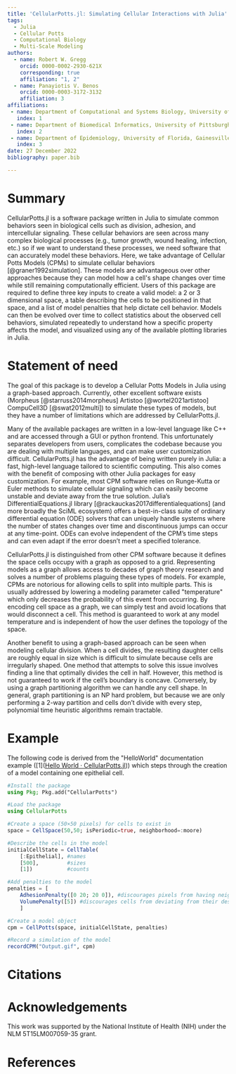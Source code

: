 ```yaml
---
title: 'CellularPotts.jl: Simulating Cellular Interactions with Julia'
tags:
  - Julia
  - Cellular Potts
  - Computational Biology
  - Multi-Scale Modeling
authors:
  - name: Robert W. Gregg
    orcid: 0000-0002-2930-621X
    corresponding: true
    affiliation: "1, 2"
  - name: Panayiotis V. Benos
    orcid: 0000-0003-3172-3132
    affiliation: 3
affiliations:
 - name: Department of Computational and Systems Biology, University of Pittsburgh, Pittsburgh, PA, USA
   index: 1
 - name: Department of Biomedical Informatics, University of Pittsburgh, Pittsburgh, PA, USA
   index: 2
 - name: Department of Epidemiology, University of Florida, Gainesville, FL, USA
   index: 3
date: 27 December 2022
bibliography: paper.bib

---
```


# Summary

CellularPotts.jl is a software package written in Julia to simulate common behaviors seen in biological cells such as division, adhesion, and intercellular signaling. These cellular behaviors are seen across many complex biological processes (e.g., tumor growth, wound healing, infection, etc.) so if we want to understand these processes, we need software that can accurately model these behaviors. Here, we take advantage of Cellular Potts Models (CPMs) to simulate cellular behaviors [@graner1992simulation]. These models are advantageous over other approaches because they can model how a cell's shape changes over time while still remaining computationally efficient. Users of this package are required to define three key inputs to create a valid model: a 2 or 3 dimensional space, a table describing the cells to be positioned in that space, and a list of model penalties that help dictate cell behavior. Models can then be evolved over time to collect statistics about the observed cell behaviors, simulated repeatedly to understand how a specific property affects the model, and visualized using any of the available plotting libraries in Julia.   

# Statement of need

The goal of this package is to develop a Cellular Potts Models in Julia using a graph-based approach. Currently, other excellent software exists (Morpheus [@starruss2014morpheus] Artistoo [@wortel2021artistoo] CompuCell3D [@swat2012multi]) to simulate these types of models, but they have a number of limitations which are addressed by CellularPotts.jl. 

Many of the available packages are written in a low-level language like C++ and are accessed through a GUI or python frontend. This unfortunately separates developers from users, complicates the codebase because you are dealing with multiple languages, and can make user customization difficult. CellularPotts.jl has the advantage of being written purely in Julia: a fast, high-level language tailored to scientific computing. This also comes with the benefit of composing with other Julia packages for easy customization. For example, most CPM software relies on Runge-Kutta or Euler methods to simulate cellular signaling which can easily become unstable and deviate away from the true solution. Julia’s DifferentialEquations.jl library [@rackauckas2017differentialequations] (and more broadly the SciML ecosystem) offers a best-in-class suite of ordinary differential equation (ODE) solvers that can uniquely handle systems where the number of states changes over time and discontinuous jumps can occur at any time-point. ODEs can evolve independent of the CPM’s time steps and can even adapt if the error doesn’t meet a specified tolerance.

CellularPotts.jl is distinguished from other CPM software because it defines the space cells occupy with a graph as opposed to a grid. Representing models as a graph allows access to decades of graph theory research and solves a number of problems plaguing these types of models. For example, CPMs are notorious for allowing cells to split into multiple parts. This is usually addressed by lowering a modeling parameter called "temperature" which only decreases the probability of this event from occurring. By encoding cell space as a graph, we can simply test and avoid locations that would disconnect a cell. This method is guaranteed to work at any model temperature and is independent of how the user defines the topology of the space. 

Another benefit to using a graph-based approach can be seen when modeling cellular division. When a cell divides, the resulting daughter cells are roughly equal in size which is difficult to simulate because cells are irregularly shaped. One method that attempts to solve this issue involves finding a line that optimally divides the cell in half. However, this method is not guaranteed to work if the cell’s boundary is concave. Conversely, by using a graph partitioning algorithm we can handle any cell shape. In general, graph partitioning is an NP hard problem, but because we are only performing a 2-way partition and cells don’t divide with every step, polynomial time heuristic algorithms remain tractable.

# Example

The following code is derived from the "HelloWorld" documentation example ([1]([Hello World · CellularPotts.jl](https://robertgregg.github.io/CellularPotts.jl/dev/ExampleGallery/HelloWorld/HelloWorld/))) which steps through the creation of a model containing one epithelial cell.  

```julia
#Install the package
using Pkg; Pkg.add("CellularPotts")

#Load the package
using CellularPotts

#Create a space (50×50 pixels) for cells to exist in
space = CellSpace(50,50; isPeriodic=true, neighborhood=:moore)

#Describe the cells in the model
initialCellState = CellTable(
    [:Epithelial], #names
    [500],         #sizes
    [1])           #counts

#Add penalties to the model
penalties = [
    AdhesionPenalty([0 20; 20 0]), #discourages pixels from having neighbors with different cell types
    VolumePenalty([5]) #discourages cells from deviating from their desired size
    ]

#Create a model object
cpm = CellPotts(space, initialCellState, penalties)

#Record a simulation of the model
recordCPM("Output.gif", cpm)
```

# Citations



# Acknowledgements

This work was supported by the National Institute of Health (NIH) under the NLM 5T15LM007059-35 grant. 

# References